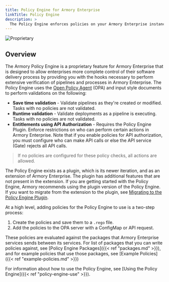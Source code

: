 ```yaml
---
title: Policy Engine for Armory Enterprise
linkTitle: Policy Engine
description: >
  The Policy Engine enforces policies on your Armory Enterprise instance. Policies can help you make sure that best practices are followed by preventing pipelines from being saved, stopping pipelines from running, or preventing certain users from taking certain actions.
---
```


![Proprietary](/images/proprietary.svg)

## Overview

The Armory Policy Engine is a proprietary feature for Armory Enterprise that is designed to allow enterprises more complete control of their software delivery process by providing you with the hooks necessary to perform extensive verification of pipelines and processes in Armory Enterprise.  The Policy Engine uses the [Open Policy Agent](https://www.openpolicyagent.org/) (OPA) and input style documents to perform validations on the following:

* **Save time validation** - Validate pipelines as they're created or modified. Tasks with no policies are not validated.
* **Runtime validation** - Validate deployments as a pipeline is executing. Tasks with no policies are not validated.
* **Entitlements using API Authorization** - Requires the Policy Engine Plugin. Enforce restrictions on who can perform certain actions in Armory Enterprise. Note that if you enable policies for API authorization, you must configure who can make API calls or else the API service (Gate) rejects all API calls.

> If no policies are configured for these policy checks, all actions are allowed.

The Policy Engine exists as a plugin, which is its newer iteration, and as an extension of Armory Enterprise. The plugin has additional features that are not present in the extension. If you are getting started with the Policy Engine, Armory recommends using the plugin version of the Policy Engine. If you want to migrate from the extension to the plugin, see [Migrating to the Policy Engine Plugin](#migrating-to-the-policy-engine-plugin).

At a high level, adding policies for the Policy Engine to use is a two-step process:

1. Create the policies and save them to a `.rego` file.
2. Add the policies to the OPA server with a ConfigMap or API request.

These policies are evaluated against the packages that Armory Enterprise services sends between its services. For list of packages that you can write policies against, see [Policy Engine Packages]({{< ref "packages.md" >}}), and for example policies that use those packages, see [Example Policies]({{< ref "example-policies.md" >}})

For information about how to use the Policy Engine, see [Using the Policy Engine]({{< ref "policy-engine-use" >}}).